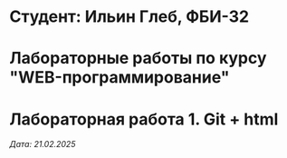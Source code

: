 # Студент: Ильин Глеб, ФБИ-32

# Лабораторные работы по курсу "WEB-программирование"

# Лабораторная работа 1. Git + html

*Дата: 21.02.2025*

